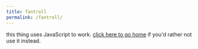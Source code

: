 ```yaml
---
title: fantroll
permalink: /fantroll/
---
```


<!--
    I might as well just not use markdown here

    but I will (ab)use jekyll
-->
<canvas id="troll-canvas" width="400" height="400">
    this thing uses JavaScript to work.
    <a href="/">click here to go home</a> if you'd rather not use it instead.
</canvas>
<script src="fantroll.js"></script>

